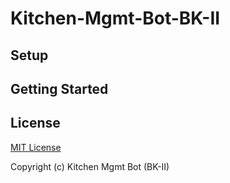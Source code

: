 # Kitchen-Mgmt-Bot-BK-II


## Setup

## Getting Started



## License

[MIT License](./license.md)

Copyright (c) Kitchen Mgmt Bot (BK-II)
